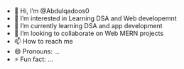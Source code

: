 - 👋 Hi, I’m @Abdulqadoos0
- 👀 I’m interested in Learning DSA and Web developemnt
- 🌱 I’m currently learning DSA and app development 
- 💞️ I’m looking to collaborate on Web MERN projects
- 📫 How to reach me 
- 😄 Pronouns: ...
- ⚡ Fun fact: ...

<!---
Abdulqadoos0/Abdulqadoos0 is a ✨ special ✨ repository because its `README.md` (this file) appears on your GitHub profile.
You can click the Preview link to take a look at your changes.
--->
